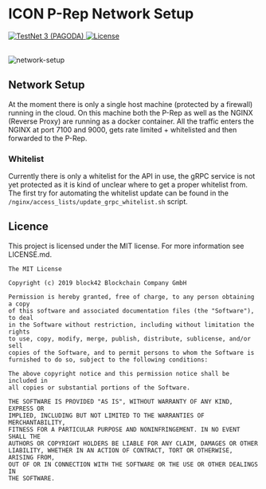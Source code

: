# ICON P-Rep Network Setup

<div>
  <a href="https://icxstakr.io">
    <img src="https://img.shields.io/badge/status-TestNet 3-brightgreen.svg" alt="TestNet 3 (PAGODA)" />
  </a>
  <a href="#">
    <img src="https://img.shields.io/badge/license-MIT-green.svg" alt="License" />
  </a>
</div>

<br>

![network-setup](https://user-images.githubusercontent.com/6087393/64905914-e552bf80-d6de-11e9-9bb0-f2bdeec08259.png)

## Network Setup

At the moment there is only a single host machine (protected by a firewall) running in the cloud. On this machine both the P-Rep as well as the NGINX (Reverse Proxy) are running as a docker container. All the traffic enters the NGINX at port 7100 and 9000, gets rate limited + whitelisted and then forwarded to the P-Rep.

### Whitelist

Currently there is only a whitelist for the API in use, the gRPC service is not yet protected as it is kind of unclear where to get a proper whitelist from. The first try for automating the whitelist update can be found in the `/nginx/access_lists/update_grpc_whitelist.sh` script.

## Licence

This project is licensed under the MIT license. For more information see LICENSE.md.

```
The MIT License

Copyright (c) 2019 block42 Blockchain Company GmbH

Permission is hereby granted, free of charge, to any person obtaining a copy
of this software and associated documentation files (the "Software"), to deal
in the Software without restriction, including without limitation the rights
to use, copy, modify, merge, publish, distribute, sublicense, and/or sell
copies of the Software, and to permit persons to whom the Software is
furnished to do so, subject to the following conditions:

The above copyright notice and this permission notice shall be included in
all copies or substantial portions of the Software.

THE SOFTWARE IS PROVIDED "AS IS", WITHOUT WARRANTY OF ANY KIND, EXPRESS OR
IMPLIED, INCLUDING BUT NOT LIMITED TO THE WARRANTIES OF MERCHANTABILITY,
FITNESS FOR A PARTICULAR PURPOSE AND NONINFRINGEMENT. IN NO EVENT SHALL THE
AUTHORS OR COPYRIGHT HOLDERS BE LIABLE FOR ANY CLAIM, DAMAGES OR OTHER
LIABILITY, WHETHER IN AN ACTION OF CONTRACT, TORT OR OTHERWISE, ARISING FROM,
OUT OF OR IN CONNECTION WITH THE SOFTWARE OR THE USE OR OTHER DEALINGS IN
THE SOFTWARE.
```

